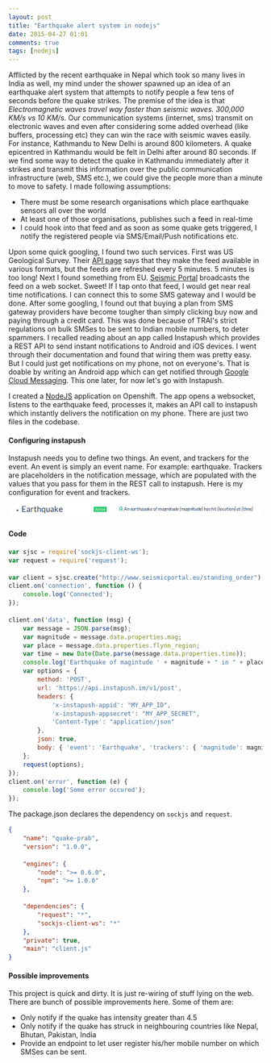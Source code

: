 ```yaml
---
layout: post
title: "Earthquake alert system in nodejs"
date: 2015-04-27 01:01
comments: true
tags: [nodejs]
---
```

Afflicted by the recent earthquake in Nepal which took so many lives in India as well, my mind under the shower spawned up an idea of an earthquake alert system that attempts to notify people a few tens of seconds before the quake strikes.
The premise of the idea is that *Electromagnetic waves travel way faster than seismic waves. 300,000 KM/s vs 10 KM/s*. Our communication systems (internet, sms) transmit on electronic waves and even after considering some added overhead (like buffers, processing etc) they can win the race with seismic waves easily. For instance, Kathmandu to New Delhi is around 800 kilometers. A quake epicentred in Kathmandu would be felt in Delhi after around 80 seconds. If we find some way to detect the quake in Kathmandu immediately after it strikes and transmit this information over the public communication infrastructure (web, SMS etc.), we could give the people more than a minute to move to safety. I made following assumptions:

* There must be some research organisations which place earthquake sensors all over the world
* At least one of those organisations, publishes such a feed in real-time
* I could hook into that feed and as soon as some quake gets triggered, I notify the registered people via SMS/Email/Push notifications etc.

Upon some quick googling, I found two such services. First was US Geological Survey.
Their [API page](http://earthquake.usgs.gov/fdsnws/event/1/) says that they make the feed available in various formats, but the feeds are refreshed every 5 minutes.
5 minutes is too long!
Next I found something from EU. [Seismic Portal](http://www.seismicportal.eu/realtime.html) broadcasts the feed on a web socket. Sweet! If I tap onto that feed, I would get near real time notifications.
I can connect this to some SMS gateway and I would be done. After some googling, I found out that buying a plan from SMS gateway providers have become tougher than simply clicking buy now and paying through a credit card.
This was done because of TRAI's strict regulations on bulk SMSes to be sent to Indian mobile numbers, to deter spammers.
I recalled reading about an app called Instapush which provides a REST API to send instant notifications to Android and iOS devices. I went through their documentation and found that wiring them was pretty easy. But I could just get notifications on my phone, not on everyone's. That is doable by writing an Android app which can get notified through [Google Cloud Messaging](https://developer.android.com/google/gcm/index.html). This one later, for now let's go with Instapush.

I created a [NodeJS](https://developers.openshift.com/en/node-js-getting-started.html) application on Openshift. The app opens a websocket, listens to the earthquake feed, processes it, makes an API call to instapush which instantly delivers the notification on my phone. There are just two files in the codebase.

#### Configuring instapush
Instapush needs you to define two things. An event, and trackers for the event. An event is simply an event name. For example: earthquake. Trackers are placeholders in the notification message, which are populated with the values that you pass for them in the REST call to instapush. Here is my configuration for event and trackers.

![InstaPush](/images/quakeinstapush.png)

#### Code

```javascript
var sjsc = require('sockjs-client-ws');
var request = require('request');

var client = sjsc.create("http://www.seismicportal.eu/standing_order");
client.on('connection', function () {
    console.log('Connected');
});

client.on('data', function (msg) {
    var message = JSON.parse(msg);
    var magnitude = message.data.properties.mag;
    var place = message.data.properties.flynn_region;
    var time = new Date(Date.parse(message.data.properties.time));
    console.log('Earthquake of magintude ' + magnitude + " in " + place + " at " + time);
    var options = {
        method: 'POST',
        url: 'https://api.instapush.im/v1/post',
        headers: {
            'x-instapush-appid': "MY_APP_ID",
            'x-instapush-appsecret': "MY_APP_SECRET",
            'Content-Type': "application/json"
        },
        json: true,
        body: { 'event': 'Earthquake', 'trackers': { 'magnitude': magnitude, 'location': place, 'time': time.toLocaleTimeString() } }
    };
    request(options);
});
client.on('error', function (e) {
    console.log('Some error occured');
});
```

The package.json declares the dependency on `sockjs` and `request`.

```json
{
    "name": "quake-prab",
    "version": "1.0.0",

    "engines": {
        "node": ">= 0.6.0",
        "npm": ">= 1.0.0"
    },

    "dependencies": {
        "request": "*",
        "sockjs-client-ws": "*"
    },
    "private": true,
    "main": "client.js"
}
```

#### Possible improvements
This project is quick and dirty. It is just re-wiring of stuff lying on the web. There are bunch of possible improvements here. Some of them are:

* Only notify if the quake has intensity greater than 4.5
* Only notify if the quake has struck in neighbouring countries like Nepal, Bhutan, Pakistan, India
* Provide an endpoint to let user register his/her mobile number on which SMSes can be sent.
